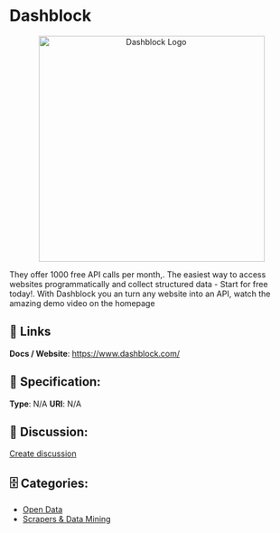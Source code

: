 # Dashblock
<p align="center">
    <img width="400" src="https://raw.githubusercontent.com/apis-list/apis-list/main/apis/dashblock/logo_256x256.png" alt="Dashblock Logo"/>
</p>

They offer 1000 free API calls per month,. The easiest way to access websites programmatically and collect structured data - Start for free today!. With Dashblock you an turn any website into an API, watch the amazing demo video on the homepage

##  🔗 Links
**Docs / Website**: https://www.dashblock.com/

## 🧬 Specification:
**Type**:  N/A 
**URI**:  N/A 

## 💬 Discussion:
[Create discussion](https://github.com/apis-list/apis-list/discussions/new)

## 🗄️ Categories:
- [Open Data](https://github.com/apis-list/apis-list#open-data)
- [Scrapers & Data Mining](https://github.com/apis-list/apis-list#scrapers-and-data-mining)



